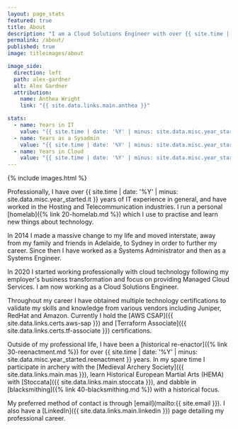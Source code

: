```yaml
---
layout: page_stats
featured: true
title: About
description: "I am a Cloud Solutions Engineer with over {{ site.time | date: '%Y' | minus: site.data.misc.year_started.it }} years experience in IT."
permalink: /about/
published: true
image: titleimages/about

image_side:
  direction: left
  path: alex-gardner
  alt: Alex Gardner
  attribution:
    name: Anthea Wright
    link: "{{ site.data.links.main.anthea }}"

stats:
  - name: Years in IT
    value: "{{ site.time | date: '%Y' | minus: site.data.misc.year_started.it }}+"
  - name: Years as a Sysadmin
    value: "{{ site.time | date: '%Y' | minus: site.data.misc.year_started.sysadmin }}+"
  - name: Years in Cloud
    value: "{{ site.time | date: '%Y' | minus: site.data.misc.year_started.cloud }}+"
---
```


{% include images.html %}

Professionally, I have over {{ site.time | date: '%Y' | minus: site.data.misc.year_started.it }} years of IT experience in general, and have worked in the Hosting and Telecommunication industries. I run a personal [homelab]({% link 20-homelab.md %}) which I use to practise and learn new things about technology.

In 2014 I made a massive change to my life and moved interstate, away from my family and friends in Adelaide, to Sydney in order to further my career. Since then I have worked as a Systems Administrator and then as a Systems Engineer.

In 2020 I started working professionally with cloud technology following my employer's business transformation and focus on providing Managed Cloud Services. I am now working as a Cloud Solutions Engineer.

Throughout my career I have obtained multiple technology certifications to validate my skills and knowledge from various vendors including Juniper, RedHat and Amazon. Currently I hold the [AWS CSAP]({{ site.data.links.certs.aws-sap }}) and [Terraform Associate]({{ site.data.links.certs.tf-associate }}) certifications.

Outside of my professional life, I have been a [historical re-enactor]({% link 30-reenactment.md %}) for over {{ site.time | date: '%Y' | minus: site.data.misc.year_started.reenactment }} years. In my spare time I participate in archery with the [Medieval Archery Society]({{ site.data.links.main.mas }}), learn Historical European Martial Arts (HEMA) with [Stoccata]({{ site.data.links.main.stoccata }}), and dabble in [blacksmithing]({% link 40-blacksmithing.md %}) with a historical focus.

My preferred method of contact is through [email](mailto:{{ site.email }}). I also have a [LinkedIn]({{ site.data.links.main.linkedin }}) page detailing my professional career.
